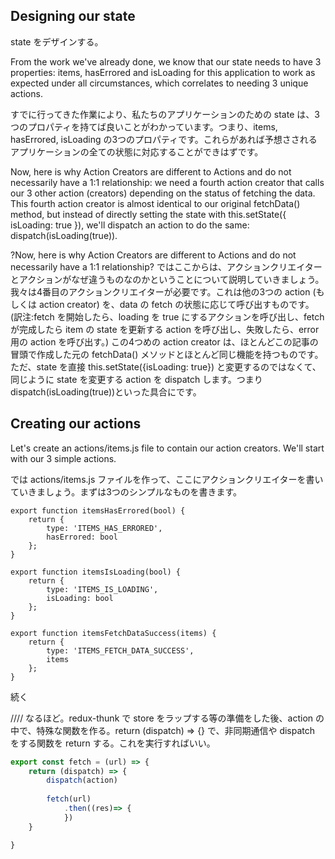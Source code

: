 ## Designing our state

state をデザインする。

From the work we've already done, we know that our state needs to have 3 properties: items, hasErrored and isLoading for this application to work as expected under all circumstances, which correlates to needing 3 unique actions.

すでに行ってきた作業により、私たちのアプリケーションのための state は、3つのプロパティを持てば良いことがわかっています。つまり、items, hasErrored, isLoading の3つのプロパティです。これらがあれば予想さされるアプリケーションの全ての状態に対応することができはずです。

Now, here is why Action Creators are different to Actions and do not necessarily have a 1:1 relationship: we need a fourth action creator that calls our 3 other action (creators) depending on the status of fetching the data. This fourth action creator is almost identical to our original fetchData() method, but instead of directly setting the state with this.setState({ isLoading: true }), we'll dispatch an action to do the same: dispatch(isLoading(true)).

?Now, here is why Action Creators are different to Actions and do not necessarily have a 1:1 relationship? 
ではここからは、アクションクリエイターとアクションがなぜ違うものなのかということについて説明していきましょう。我々は4番目のアクションクリエイターが必要です。これは他の3つの action (もしくは  action creator) を、data の fetch の状態に応じて呼び出すものです。(訳注:fetch を開始したら、loading を true にするアクションを呼び出し、fetch が完成したら item の state を更新する action を呼び出し、失敗したら、error 用の action を呼び出す。) この4つめの action creator は、ほとんどこの記事の冒頭で作成した元の fetchData() メソッドとほとんど同じ機能を持つものです。ただ、state を直接 this.setState({isLoading: true}) と変更するのではなくて、同じように state を変更する action を dispatch します。つまり dispatch(isLoading(true))といった具合にです。

## Creating our actions
Let's create an actions/items.js file to contain our action creators. We'll start with our 3 simple actions.

では actions/items.js ファイルを作って、ここにアクションクリエイターを書いていきましょう。まずは3つのシンプルなものを書きます。

```
export function itemsHasErrored(bool) {
    return {
        type: 'ITEMS_HAS_ERRORED',
        hasErrored: bool
    };
}

export function itemsIsLoading(bool) {
    return {
        type: 'ITEMS_IS_LOADING',
        isLoading: bool
    };
}

export function itemsFetchDataSuccess(items) {
    return {
        type: 'ITEMS_FETCH_DATA_SUCCESS',
        items
    };
}
```

続く

////
なるほど。redux-thunk で store をラップする等の準備をした後、action の中で、特殊な関数を作る。return (dispatch) => {} で、非同期通信や dispatch をする関数を return する。これを実行すればいい。

```js
export const fetch = (url) => {
    return (dispatch) => {
        dispatch(action)
    
        fetch(url)
            .then((res)=> {
            })
    }

} 
```
